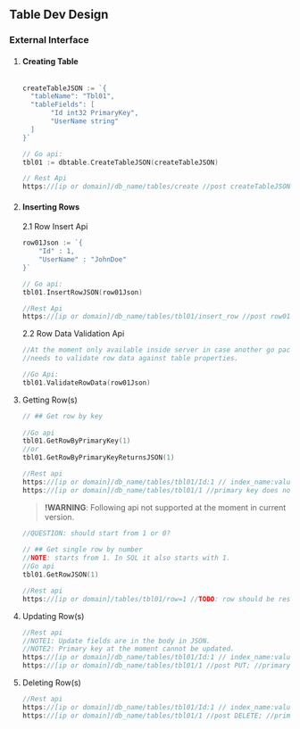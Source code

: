 ## Table Dev Design

[comment]: <> (> **NOTE**: domain 'dataserv.db' is only used as an example.)

### External Interface
1. #### Creating Table
    ```go
   
    createTableJSON := `{
      "tableName": "Tbl01",
      "tableFields": [
           "Id int32 PrimaryKey",
           "UserName string"
      ]
    }`
    
    // Go api:
    tbl01 := dbtable.CreateTableJSON(createTableJSON)
    
    // Rest Api 
    https://[ip or domain]/db_name/tables/create //post createTableJSON
    
    ```

2. #### Inserting Rows
    2.1 Row Insert Api
    ```go
   row01Json := `{
        "Id" : 1,
        "UserName" : "JohnDoe"
    }`
   
   // Go api:
   tbl01.InsertRowJSON(row01Json)
   
   //Rest Api
   https://[ip or domain]/db_name/tables/tbl01/insert_row //post row01Json
   
    ```
    2.2 Row Data Validation Api
   ```go
   //At the moment only available inside server in case another go package 
   //needs to validate row data against table properties.
   
   //Go Api:
   tbl01.ValidateRowData(row01Json)
   ```
    
3. Getting Row(s)
    ```go
   // ## Get row by key
       
   //Go api
   tbl01.GetRowByPrimaryKey(1)
   //or
   tbl01.GetRowByPrimaryKeyReturnsJSON(1)
   
   //Rest api
   https://[ip or domain]/db_name/tables/tbl01/Id:1 // index_name:value representation
   https://[ip or domain]/db_name/tables/tbl01/1 //primary key does not require naming
   ```
   > **!WARNING**: Following api not supported at the moment in current version.
   ```go 
   //QUESTION: should start from 1 or 0?
                                                                                                                                                                                                                                                                                             
   // ## Get single row by number
   //NOTE: starts from 1. In SQL it also starts with 1.
   //Go api
   tbl01.GetRowJSON(1) 
   
   //Rest api
   https://[ip or domain]/tables/tbl01/row=1 //TODO: row should be reserved word
   ```

4. Updating Row(s)
   ```go
   //Rest api
   //NOTE1: Update fields are in the body in JSON.
   //NOTE2: Primary key at the moment cannot be updated.
   https://[ip or domain]/db_name/tables/tbl01/Id:1 // index_name:value representation
   https://[ip or domain]/db_name/tables/tbl01/1 //post PUT; //primary key does not require naming
   ```

5. Deleting Row(s)
    ```go
   //Rest api
   https://[ip or domain]/db_name/tables/tbl01/Id:1 // index_name:value representation
   https://[ip or domain]/db_name/tables/tbl01/1 //post DELETE; //primary key does not require naming
   ```